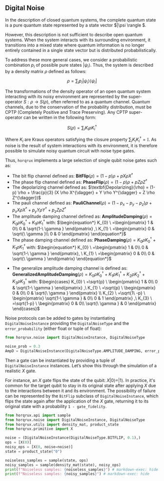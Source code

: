 ## Digital Noise

In the description of closed quantum systems, the complete quantum state is a pure quantum state represented by a state vector $|\psi \rangle $.

However, this description is not sufficient to describe open quantum systems. When the system interacts with its surrounding environment, it transitions into a mixed state where quantum information is no longer entirely contained in a single state vector but is distributed probabilistically.

To address these more general cases, we consider a probabilistic combination $p_i$ of possible pure states $|\psi_i \rangle$. Thus, the system is described by a density matrix $\rho$ defined as follows:

$$
\rho = \sum_i p_i |\psi_i\rangle \langle \psi_i|
$$

The transformations of the density operator of an open quantum system interacting with its noisy environment are represented by the super-operator $S: \rho \rightarrow S(\rho)$, often referred to as a quantum channel.
Quantum channels, due to the conservation of the probability distribution, must be CPTP (Completely Positive and Trace Preserving). Any CPTP super-operator can be written in the following form:

$$
S(\rho) = \sum_i K_i \rho K^{\dagger}_i
$$

Where $K_i$ are Kraus operators satisfying the closure property $\sum_i K_i K^{\dagger}_i = \mathbb{I}$. As noise is the result of system interactions with its environment, it is therefore possible to simulate noisy quantum circuit with noise type gates.

Thus, `horqrux` implements a large selection of single qubit noise gates such as:

- The bit flip channel defined as: $\textbf{BitFlip}(\rho) =(1-p) \rho + p X \rho X^{\dagger}$
- The phase flip channel defined as: $\textbf{PhaseFlip}(\rho) = (1-p) \rho + p Z \rho Z^{\dagger}$
- The depolarizing channel defined as: $\textbf{Depolarizing}(\rho) = (1-p) \rho + \frac{p}{3} (X \rho X^{\dagger} + Y \rho Y^{\dagger} + Z \rho Z^{\dagger})$
- The pauli channel defined as: $\textbf{PauliChannel}(\rho) = (1-p_x-p_y-p_z) \rho
            + p_x X \rho X^{\dagger}
            + p_y Y \rho Y^{\dagger}
            + p_z Z \rho Z^{\dagger}$
- The amplitude damping channel defined as: $\textbf{AmplitudeDamping}(\rho) =  K_0 \rho K_0^{\dagger} + K_1 \rho K_1^{\dagger}$
    with:
    $\begin{equation*}
    K_{0} \ =\begin{pmatrix}
    1 & 0\\
    0 & \sqrt{1-\ \gamma }
    \end{pmatrix} ,\ K_{1} \ =\begin{pmatrix}
    0 & \sqrt{\ \gamma }\\
    0 & 0
    \end{pmatrix}
    \end{equation*}$
- The phase damping channel defined as: $\textbf{PhaseDamping}(\rho) = K_0 \rho K_0^{\dagger} + K_1 \rho K_1^{\dagger}$
    with:
    $\begin{equation*}
    K_{0} \ =\begin{pmatrix}
    1 & 0\\
    0 & \sqrt{1-\ \gamma }
    \end{pmatrix}, \ K_{1} \ =\begin{pmatrix}
    0 & 0\\
    0 & \sqrt{\ \gamma }
    \end{pmatrix}
    \end{equation*}$
* The generalize amplitude damping channel is defined as: $\textbf{GeneralizedAmplitudeDamping}(\rho) = K_0 \rho K_0^{\dagger} + K_1 \rho K_1^{\dagger} + K_2 \rho K_2^{\dagger} + K_3 \rho K_3^{\dagger}$
    with:
$\begin{cases}
K_{0} \ =\sqrt{p} \ \begin{pmatrix}
1 & 0\\
0 & \sqrt{1-\ \gamma }
\end{pmatrix} ,\ K_{1} \ =\sqrt{p} \ \begin{pmatrix}
0 & 0\\
0 & \sqrt{\ \gamma }
\end{pmatrix} \\
K_{2} \ =\sqrt{1\ -p} \ \begin{pmatrix}
\sqrt{1-\ \gamma } & 0\\
0 & 1
\end{pmatrix} ,\ K_{3} \ =\sqrt{1-p} \ \begin{pmatrix}
0 & 0\\
\sqrt{\ \gamma } & 0
\end{pmatrix}
\end{cases}$

Noise protocols can be added to gates by instantiating `DigitalNoiseInstance` providing the `DigitalNoiseType` and the `error_probability` (either float or tuple of float):

```python exec="on" source="material-block" html="1"
from horqrux.noise import DigitalNoiseInstance, DigitalNoiseType

noise_prob = 0.3
AmpD = DigitalNoiseInstance(DigitalNoiseType.AMPLITUDE_DAMPING, error_probability=noise_prob)

```

Then a gate can be instantiated by providing a tuple of `DigitalNoiseInstance` instances. Let’s show this through the simulation of a realistic $X$ gate.

For instance, an $X$ gate flips the state of the qubit: $X|0\rangle = |1\rangle$. In practice, it's common for the target qubit to stay in its original state after applying $X$ due to the interactions between it and its environment. The possibility of failure can be represented by the `BitFlip` subclass of `DigitalNoiseInstance`, which flips the state again after the application of the $X$ gate, returning it to its original state with a probability `1 - gate_fidelity`.

```python exec="on" source="material-block"
from horqrux.api import sample
from horqrux.noise import DigitalNoiseInstance, DigitalNoiseType
from horqrux.utils import density_mat, product_state
from horqrux.primitive import X

noise = (DigitalNoiseInstance(DigitalNoiseType.BITFLIP, 0.1),)
ops = [X(0)]
noisy_ops = [X(0, noise=noise)]
state = product_state("0")

noiseless_samples = sample(state, ops)
noisy_samples = sample(density_mat(state), noisy_ops)
print(f"Noiseless samples: {noiseless_samples}") # markdown-exec: hide
print(f"Noiseless samples: {noisy_samples}") # markdown-exec: hide
```
